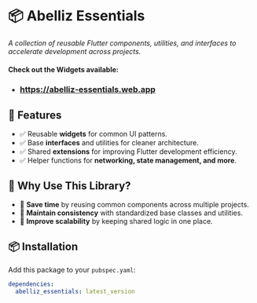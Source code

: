 # 📦 Abelliz Essentials

_A collection of reusable Flutter components, utilities, and interfaces to accelerate development across projects._

#### Check out the Widgets available:

- ### https://abelliz-essentials.web.app

## 🚀 Features

- ✅ Reusable **widgets** for common UI patterns.
- ✅ Base **interfaces** and utilities for cleaner architecture.
- ✅ Shared **extensions** for improving Flutter development efficiency.
- ✅ Helper functions for **networking, state management, and more**.

## 📌 Why Use This Library?

- 🚀 **Save time** by reusing common components across multiple projects.
- 🎯 **Maintain consistency** with standardized base classes and utilities.
- 🔧 **Improve scalability** by keeping shared logic in one place.

## 📦 Installation

Add this package to your `pubspec.yaml`:

```yaml
dependencies:
  abelliz_essentials: latest_version
```

